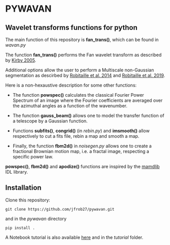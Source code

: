 # PYWAVAN

## Wavelet transforms functions for python

The main function of this repository is **fan_trans()**, which can be found in *wavan.py*

The function **fan_trans()** performs the Fan wavelet transform as described by [Kirby 2005](http://adsabs.harvard.edu/abs/2005CG.....31..846K).

Additional options allow the user to perform a Multiscale non-Gaussian segmentation as descirbed by [Robitaille et al. 2014](https://ui.adsabs.harvard.edu/abs/2014MNRAS.440.2726R/abstract) and [Robitaille et al. 2019](https://ui.adsabs.harvard.edu/abs/2019arXiv190511492R/abstract).

Here is a non-hexaustive description for some other functions:

* The function **powspec()** calculates the classical Fourier Power Spectrum of an image where the Fourier coefficients are averaged over the azimuthal angles as a function of the wavenumber.

* The function **gauss_beam()** allows one to model the transfer function of a telescope by a Gaussian function.

* Functions **subfits()**, **congrid()** (in *rebin.py*) and **imsmooth()** allow respectively to cut a fits file, rebin a map and smooth a map.

* Finally, the function **fbm2d()** in *noisegen.py* allows one to create a fractional Brownian motion map, i.e. a fractal image, respecting a specific power law.

**powspec()**, **fbm2d()** and **apodize()** functions are inspired by the [mamdlib](https://www.ias.u-psud.fr/pperso/mmiville/mamdlib.html) IDL library.

## Installation

Clone this repository:

`git clone https://github.com/jfrob27/pywavan.git`

and in the *pywavan* directory

`pip install .`

A Notebook tutorial is also available [here](https://nbviewer.jupyter.org/github/jfrob27/pywavan/blob/master/tutorial/tuto_pywavan.ipynb) and in the *tutorial* folder.